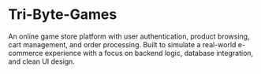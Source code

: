 # Tri-Byte-Games
An online game store platform with user authentication, product browsing, cart management, and order processing. Built to simulate a real-world e-commerce experience with a focus on backend logic, database integration, and clean UI design.
